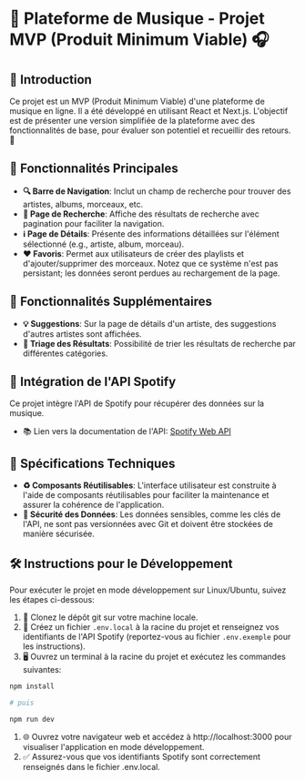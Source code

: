 # 🎵 Plateforme de Musique - Projet MVP (Produit Minimum Viable) 🎧

## 🌟 Introduction

Ce projet est un MVP (Produit Minimum Viable) d'une plateforme de musique en ligne. Il a été développé en utilisant React et Next.js. L'objectif est de présenter une version simplifiée de la plateforme avec des fonctionnalités de base, pour évaluer son potentiel et recueillir des retours. 🚀

## 📑 Fonctionnalités Principales

- **🔍 Barre de Navigation**: Inclut un champ de recherche pour trouver des artistes, albums, morceaux, etc.
- **📄 Page de Recherche**: Affiche des résultats de recherche avec pagination pour faciliter la navigation.
- **ℹ️ Page de Détails**: Présente des informations détaillées sur l'élément sélectionné (e.g., artiste, album, morceau).
- **❤️ Favoris**: Permet aux utilisateurs de créer des playlists et d'ajouter/supprimer des morceaux. Notez que ce système n'est pas persistant; les données seront perdues au rechargement de la page.

## 🎁 Fonctionnalités Supplémentaires

- **💡 Suggestions**: Sur la page de détails d'un artiste, des suggestions d'autres artistes sont affichées.
- **🔢 Triage des Résultats**: Possibilité de trier les résultats de recherche par différentes catégories.

## 🎵 Intégration de l'API Spotify

Ce projet intègre l'API de Spotify pour récupérer des données sur la musique.

- 📚 Lien vers la documentation de l'API: [Spotify Web API](https://developer.spotify.com/documentation/web-api)

## 🔧 Spécifications Techniques

- **♻️ Composants Réutilisables**: L'interface utilisateur est construite à l'aide de composants réutilisables pour faciliter la maintenance et assurer la cohérence de l'application.
- **🔐 Sécurité des Données**: Les données sensibles, comme les clés de l'API, ne sont pas versionnées avec Git et doivent être stockées de manière sécurisée.

## 🛠️ Instructions pour le Développement

Pour exécuter le projet en mode développement sur Linux/Ubuntu, suivez les étapes ci-dessous:

1. 📂 Clonez le dépôt git sur votre machine locale.
2. 📝 Créez un fichier `.env.local` à la racine du projet et renseignez vos identifiants de l'API Spotify (reportez-vous au fichier `.env.exemple` pour les instructions).
3. 🖥️ Ouvrez un terminal à la racine du projet et exécutez les commandes suivantes:

```bash
npm install

# puis

npm run dev
```

1. 🌐 Ouvrez votre navigateur web et accédez à http://localhost:3000 pour visualiser l'application en mode développement.
2. ✅ Assurez-vous que vos identifiants Spotify sont correctement renseignés dans le fichier .env.local.